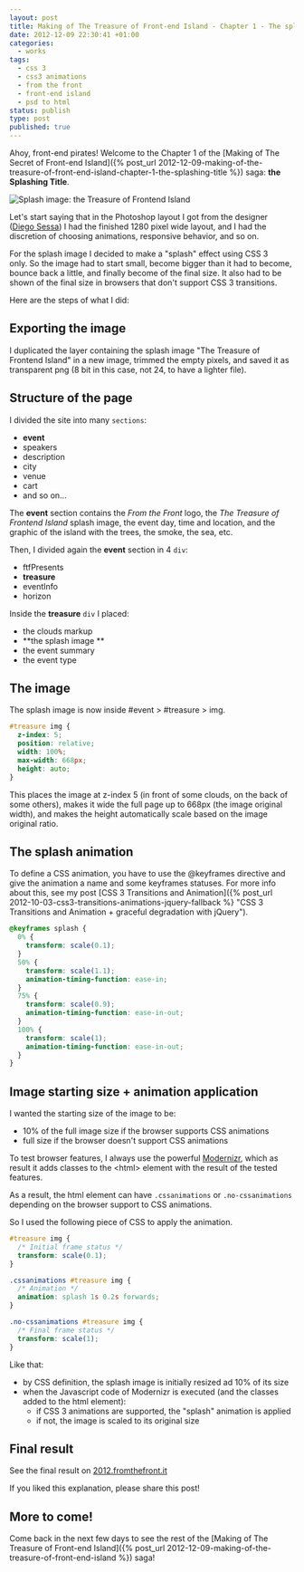 ```yaml
---
layout: post
title: Making of The Treasure of Front-end Island - Chapter 1 - The splashing title
date: 2012-12-09 22:30:41 +01:00
categories:
  - works
tags:
  - css 3
  - css3 animations
  - from the front
  - front-end island
  - psd to html
status: publish
type: post
published: true
---
```


Ahoy, front-end pirates! Welcome to the Chapter 1 of the [Making of The Secret of Front-end Island]({% post_url 2012-12-09-making-of-the-treasure-of-front-end-island-chapter-1-the-splashing-title %}) saga: **the Splashing Title**.

![](/assets/post-images/logo_tofel.jpg "Splash image: the Treasure of Frontend Island")

Let's start saying that in the Photoshop layout I got from the designer ([Diego Sessa](http://www.linkedin.com/in/diegosessa "Diego")) I had the finished 1280 pixel wide layout, and I had the discretion of choosing animations, responsive behavior, and so on.

For the splash image I decided to make a "splash" effect using CSS 3 only. So the image had to start small, become bigger than it had to become, bounce back a little, and finally become of the final size. It also had to be shown of the final size in browsers that don't support CSS 3 transitions.

Here are the steps of what I did:

## Exporting the image

I duplicated the layer containing the splash image "The Treasure of Frontend Island" in a new image, trimmed the empty pixels, and saved it as transparent png (8 bit in this case, not 24, to have a lighter file).

## Structure of the page

I divided the site into many `sections`:

- **event**
- speakers
- description
- city
- venue
- cart
- and so on...

The **event** section contains the _From the Front_ logo, the _The Treasure of Frontend Island_ splash image, the event day, time and location, and the graphic of the island with the trees, the smoke, the sea, etc.

Then, I divided again the **event** section in 4 `div`:

- ftfPresents
- **treasure**
- eventInfo
- horizon

Inside the **treasure** `div` I placed:

- the clouds markup
- **the splash image **
- the event summary
- the event type

## The image

The splash image is now inside #event > #treasure > img.

```css
#treasure img {
  z-index: 5;
  position: relative;
  width: 100%;
  max-width: 668px;
  height: auto;
}
```

This places the image at z-index 5 (in front of some clouds, on the back of some others), makes it wide the full page up to 668px (the image original width), and makes the height automatically scale based on the image original ratio.

## The splash animation

To define a CSS animation, you have to use the @keyframes directive and give the animation a name and some keyframes statuses. For more info about this, see my post [CSS 3 Transitions and Animation]({% post_url 2012-10-03-css3-transitions-animations-jquery-fallback %} "CSS 3 Transitions and Animation + graceful degradation with jQuery").

```css
@keyframes splash {
  0% {
    transform: scale(0.1);
  }
  50% {
    transform: scale(1.1);
    animation-timing-function: ease-in;
  }
  75% {
    transform: scale(0.9);
    animation-timing-function: ease-in-out;
  }
  100% {
    transform: scale(1);
    animation-timing-function: ease-in-out;
  }
}
```

## Image starting size + animation application

I wanted the starting size of the image to be:

- 10% of the full image size if the browser supports CSS animations
- full size if the browser doesn't support CSS animations

To test browser features, I always use the powerful [Modernizr](http://modernizr.com "Modernizr web site"), which as result it adds classes to the &lt;html&gt; element with the result of the tested features.

As a result, the html element can have `.cssanimations` or `.no-cssanimations` depending on the browser support to CSS animations.

So I used the following piece of CSS to apply the animation.

```css
#treasure img {
  /* Initial frame status */
  transform: scale(0.1);
}

.cssanimations #treasure img {
  /* Animation */
  animation: splash 1s 0.2s forwards;
}

.no-cssanimations #treasure img {
  /* Final frame status */
  transform: scale(1);
}
```

Like that:

- by CSS definition, the splash image is initially resized ad 10% of its size
- when the Javascript code of Modernizr is executed (and the classes added to the html element):
  - if CSS 3 animations are supported, the "splash" animation is applied
  - if not, the image is scaled to its original size

## Final result

See the final result on [2012.fromthefront.it](http://2012.fromthefront.it "From the Front 2012 conference site")

If you liked this explanation, please share this post!

## More to come!

Come back in the next few days to see the rest of the [Making of The Treasure of Front-end Island]({% post_url 2012-12-09-making-of-the-treasure-of-front-end-island %}) saga!
